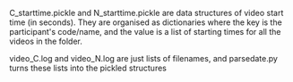 C_starttime.pickle and N_starttime.pickle are data structures of video start time (in seconds). They are organised as dictionaries where the key is the participant's code/name, and the value is a list of starting times for all the videos in the folder.

video_C.log and video_N.log are just lists of filenames, and parsedate.py turns these lists into the pickled structures
